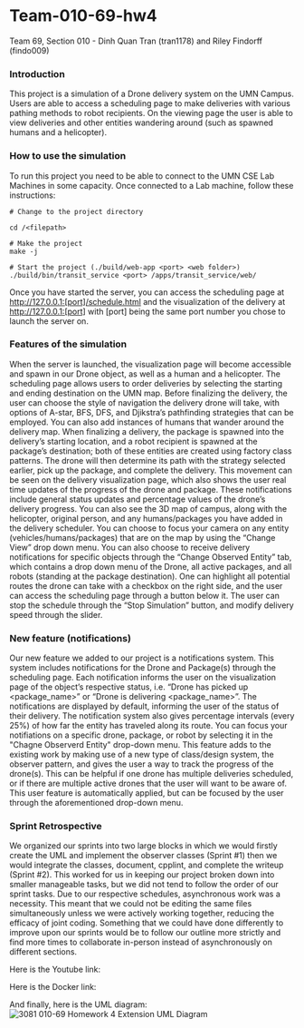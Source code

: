 # Team-010-69-hw4

Team 69, Section 010 - Dinh Quan Tran (tran1178) and Riley Findorff (findo009)

### Introduction 

This project is a simulation of a Drone delivery system on the UMN Campus. Users are able to access a scheduling page to make deliveries with various pathing methods to robot recipients. On the viewing page the user is able to view deliveries and other entities wandering around (such as spawned humans and a helicopter). 

### How to use the simulation

To run this project you need to be able to connect to the UMN CSE Lab Machines in some capacity. Once connected to a Lab machine, follow these instructions:

```
# Change to the project directory

cd /<filepath>

# Make the project
make -j

# Start the project (./build/web-app <port> <web folder>)
./build/bin/transit_service <port> /apps/transit_service/web/

```
Once you have started the server, you can access the scheduling page at http://127.0.0.1:[port]/schedule.html and the visualization of the delivery at http://127.0.0.1:[port] with [port] being the same port number you chose to launch the server on.
### Features of the simulation

When the server is launched, the visualization page will become accessible and spawn in our Drone object, as well as a human and a helicopter. The scheduling page allows users to order deliveries by selecting the starting and ending destination on the UMN map. Before finalizing the delivery, the user can choose the style of navigation the delivery drone will take, with options of A-star, BFS, DFS, and Djikstra’s pathfinding strategies that can be employed. You can also add instances of humans that wander around the delivery map. When finalizing a delivery, the package is spawned into the delivery’s starting location, and a robot recipient is spawned at the package’s destination; both of these entities are created using factory class patterns. The drone will then determine its path with the strategy selected earlier, pick up the package, and complete the delivery. This movement can be seen on the delivery visualization page, which also shows the user real time updates of the progress of the drone and package. These notifications include general status updates and percentage values of the drone’s delivery progress.  You can also see the 3D map of campus, along with the  helicopter,  original person, and any humans/packages you have added in the delivery scheduler. You can choose to focus your camera on any entity (vehicles/humans/packages) that are on the map by using the “Change View” drop down menu. You can also choose to receive delivery notifications for specific objects through the “Change Observed Entity” tab, which contains a drop down menu of the Drone, all active packages, and all robots (standing at the package destination). One can highlight all potential routes the drone can take with a checkbox on the right side, and the user can access the scheduling page through a button below it. The user can stop the schedule through the “Stop Simulation” button, and modify delivery speed through the slider.


### New feature (notifications)

Our new feature we added to our project is a notifications system. This system includes notifications for the Drone and Package(s) through the scheduling page. Each notification informs the user on the visualization page of the object’s respective status, i.e. “Drone has picked up <package_name>” or “Drone is delivering <package_name>”. The notifications are displayed by default, informing the user of the status of their delivery. The notification system also gives percentage intervals (every 25%) of how far the entity has traveled along its route. You can focus your notifiations on a specific drone, package, or robot by selecting it in the "Chagne Observerd Entity" drop-down menu. This feature adds to the existing work by making use of a new type of class/design system, the observer pattern, and gives the user a way to track the progress of the drone(s). This can be helpful if one drone has multiple deliveries scheduled, or if there are multiple active drones that the user will want to be aware of. This user feature is automatically applied, but can be focused by the user through the aforementioned drop-down menu.

### Sprint Retrospective

We organized our sprints into two large blocks in which we would firstly create the UML and implement the observer classes (Sprint #1) then we would integrate the classes, document, cpplint, and complete the writeup (Sprint #2). This worked for us in keeping our project broken down into smaller manageable tasks, but we did not tend to follow the order of our sprint tasks. Due to our respective schedules, asynchronous work was a necessity. This meant that we could not be editing the same files simultaneously unless we were actively working together, reducing the efficacy of joint coding. Something that we could have done differently to improve upon our sprints would be to follow our outline more strictly and find more times to collaborate in-person instead of asynchronously on different sections.

Here is the Youtube link:

Here is the Docker link:

And finally, here is the UML diagram:
![3081 010-69 Homework 4 Extension UML Diagram](https://github.umn.edu/umn-csci-3081-f23/team-010-69-hw4/blob/main/UML%20Diagram%20-%20team-010-69%20-%20Homework%204.png)

